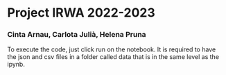 # Project IRWA 2022-2023
### Cinta Arnau, Carlota Julià, Helena Pruna

To execute the code, just click run on the notebook. It is required to have the json and csv files in a folder called data that is in the same level as the ipynb.


